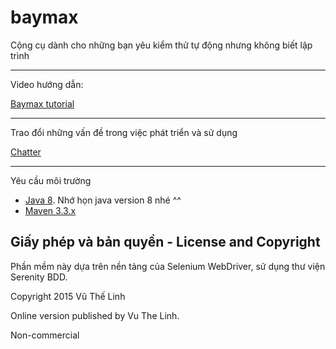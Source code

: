 # baymax

Cộng cụ dành cho những bạn yêu kiểm thử tự động nhưng không biết lập trình

*** 

Video hướng dẫn:

[Baymax tutorial](https://www.youtube.com/playlist?list=PLpTCO0Fa9GR0AY68NryiRT4Q6k34Q7K0O)

*** 

Trao đổi những vấn đề trong việc phát triển và sử dụng

[Chatter](https://gitter.im/vuthelinh/baymax-chat)

*** 

Yêu cầu môi trường
* [Java 8](https://www.youtube.com/watch?v=bQLbrXHiFxY). Nhớ họn java version 8 nhé ^^
* [Maven 3.3.x](https://www.youtube.com/watch?v=wWSVxtsi7U8)

## Giấy phép và bản quyền - License and Copyright

Phần mềm này dựa trên nền tảng của Selenium WebDriver, sử dụng thư viện Serenity BDD.

Copyright 2015 Vũ Thế Linh 

Online version published by Vu The Linh.

Non-commercial
